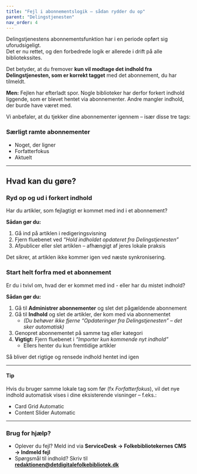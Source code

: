 ```yaml
---
title: "Fejl i abonnementslogik – sådan rydder du op"
parent: "Delingstjenesten"
nav_order: 4
---
```



Delingstjenestens abonnementsfunktion har i en periode opført sig uforudsigeligt.  
Det er nu rettet, og den forbedrede logik er allerede i drift på alle bibliotekssites.

Det betyder, at du fremover **kun vil modtage det indhold fra Delingstjenesten, som er korrekt tagget** med det abonnement, du har tilmeldt.

**Men:** Fejlen har efterladt spor. Nogle biblioteker har derfor forkert indhold liggende, som er blevet hentet via abonnementer. Andre mangler indhold, der burde have været med.

Vi anbefaler, at du tjekker dine abonnementer igennem – især disse tre tags:

### Særligt ramte abonnementer

- Noget, der ligner  
- Forfatterfokus  
- Aktuelt  

---

## Hvad kan du gøre?

### Ryd op og ud i forkert indhold
Har du artikler, som fejlagtigt er kommet med ind i et abonnement?

**Sådan gør du:**

1. Gå ind på artiklen i redigeringsvisning  
2. Fjern fluebenet ved _“Hold indholdet opdateret fra Delingstjenesten”_  
3. Afpublicer eller slet artiklen – afhængigt af jeres lokale praksis  

Det sikrer, at artiklen ikke kommer igen ved næste synkronisering.



### Start helt forfra med et abonnement
Er du i tvivl om, hvad der er kommet med ind - eller har du mistet indhold?

**Sådan gør du:**

1. Gå til **Administrer abonnementer** og slet det pågældende abonnement  
2. Gå til **Indhold** og slet de artikler, der kom med via abonnementet  
   - _(Du behøver ikke fjerne “Opdateringer fra Delingstjenesten” – det sker automatisk)_
3. Genopret abonnementet på samme tag eller kategori  
4. **Vigtigt:** Fjern fluebenet i _“Importer kun kommende nyt indhold”_  
   - Ellers henter du kun fremtidige artikler

Så bliver det rigtige og rensede indhold hentet ind igen

---

#### Tip
Hvis du bruger samme lokale tag som før (fx _Forfatterfokus_), vil det nye indhold automatisk vises i dine eksisterende visninger – f.eks.:

- Card Grid Automatic  
- Content Slider Automatic  

---

### Brug for hjælp?
- Oplever du fejl? Meld ind via **ServiceDesk → Folkebibliotekernes CMS → Indmeld fejl**
- Spørgsmål til indhold? Skriv til [**redaktionen@detdigitalefolkebibliotek.dk**](mailto:redaktionen@detdigitalefolkebibliotek.dk)
